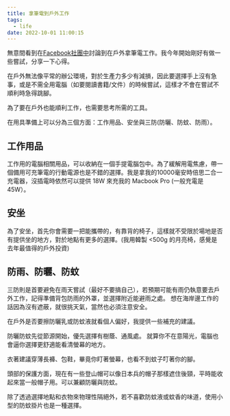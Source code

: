 ```yaml
---
title: 拿筆電到戶外工作
tags:
  - life
date: 2022-10-01 11:00:15
---
```


無意間看到在[Facebook社團中](https://www.facebook.com/groups/1190343134374259/posts/7945827792159059/)討論到在戶外拿筆電工作。我今年開始剛好有做一些嘗試，分享一下心得。

在戶外無法像平常的辦公環境，對於生產力多少有減損，因此要選擇手上沒有急事，或是不需全用電腦（如要閱讀書籍/文件）的時候嘗試，這樣才不會在嘗試不順利時急得跳腳。

為了要在戶外也能順利工作，也需要思考所需的工具。

在用具準備上可以分為三個方面：工作用品、安坐與三防(防曬、防蚊、防雨）。

## 工作用品

工作用的電腦相關用品，可以收納在一個手提電腦包中。為了緩解用電焦慮，帶一個備用可充筆電的行動電源也是不錯的選擇。我是拿我的10000毫安時倍思二合一充電器，沒插電時依然可以提供 18W 來充我的 Macbook Pro (一般充電是 45W）。

## 安坐

為了安坐，首先你會需要一把能攜帶的，有靠背的椅子，這樣就不受限於場地是否有提供坐的地方，對於地點有更多的選擇。(我用韓製 <500g 的月亮椅，感覺是去年最值得的戶外投資)

## 防雨、防曬、防蚊

三防則是首要避免在雨天嘗試（最好不要搞自己），若預期可能有雨仍執意要去戶外工作，記得準備背包防雨的外罩，並選擇附近能避雨之處。
想在海岸邊工作的話因為沒有遮蔽，就很挑天氣，當然也必須注意安全。

在戶外是否要擦防曬乳或防蚊液就看個人偏好，我提供一些補充的建議。

防曬防蚊先從節源開始，優先選擇有樹蔭、通風處。
就算你不在意陽光，電腦也會逼你選擇更舒適能看清螢幕的地方。

衣著建議穿薄長褲、包鞋，畢竟你盯著螢幕，也看不到蚊子叮著你的腳。

頭部的保護方面，現在有一些登山帽可以像日本兵的帽子那樣遮住後頸，平時能收起來當一般帽子用。可以兼顧防曬與防蚊。

除了透過選擇地點和衣物來物理性隔絕外，若不喜歡防蚊液或蚊香的味道，使用小型的防蚊掛片也是一種選擇。
